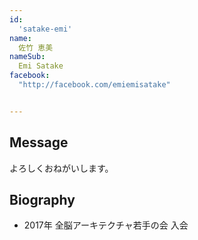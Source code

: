 ```yaml
---
id:
  'satake-emi'
name:
  佐竹 恵美
nameSub:
  Emi Satake
facebook:
  "http://facebook.com/emiemisatake"


---
```


 
## Message
よろしくおねがいします。


## Biography


- 2017年  全脳アーキテクチャ若手の会 入会

